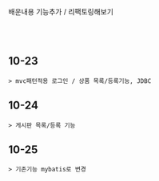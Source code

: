 배운내용  기능추가 / 리팩토링해보기

</br>
</br>

## 10-23 <br>
    > mvc패턴적용 로그인 / 상품 목록/등록기능, JDBC

## 10-24 <br>
    > 게시판 목록/등록 기능

## 10-25 <br>
    > 기존기능 mybatis로 변경